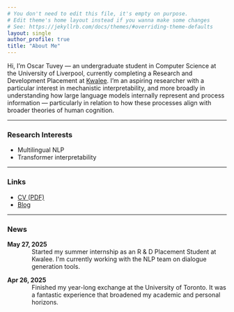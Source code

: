 ```yaml
---
# You don't need to edit this file, it's empty on purpose.
# Edit theme's home layout instead if you wanna make some changes
# See: https://jekyllrb.com/docs/themes/#overriding-theme-defaults
layout: single
author_profile: true
title: "About Me"
---
```


Hi, I’m Oscar Tuvey — an undergraduate student in Computer Science at the University of Liverpool, currently completing a Research and Development Placement at [Kwalee](https://www.kwalee.com/).
I’m an aspiring researcher with a particular interest in mechanistic interpretability, and more broadly in understanding how large language models internally represent and process information — particularly in relation to how these processes align with broader theories of human cognition.

---

### Research Interests

- Multilingual NLP
- Transformer interpretability

---

### Links

- [CV (PDF)](/assets/images/CV.pdf)
- [Blog](/blog/)

---

### News

<div style="margin-bottom: 1em;">
  <strong>May 27, 2025</strong>
  <div style="margin-left: 4em;">
    Started my summer internship as an R & D Placement Student at Kwalee.  
    I'm currently working with the NLP team on dialogue generation tools.
  </div>
</div>

<div style="margin-bottom: 1em;">
  <strong>Apr 26, 2025</strong>
  <div style="margin-left: 4em;">
    Finished my year-long exchange at the University of Toronto.  
    It was a fantastic experience that broadened my academic and personal horizons.
  </div>
</div>
